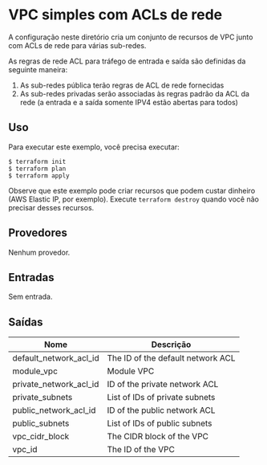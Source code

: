 # VPC simples com ACLs de rede

A configuração neste diretório cria um conjunto de recursos de VPC junto com ACLs de rede para várias sub-redes.

As regras de rede ACL para tráfego de entrada e saída são definidas da seguinte maneira:
1. As sub-redes pública terão regras de ACL de rede fornecidas
1. As sub-redes privadas serão associadas às regras padrão da ACL da rede (a entrada e a saída somente IPV4 estão abertas para todos)

## Uso

Para executar este exemplo, você precisa executar:

```
$ terraform init
$ terraform plan
$ terraform apply
```

Observe que este exemplo pode criar recursos que podem custar dinheiro (AWS Elastic IP, por exemplo). Execute `terraform destroy` quando você não precisar desses recursos.

<!-- INÍCIO DE GANCHO DE DOCS TERRAFORM PRÉ-COMPROMISSO -->
## Provedores

Nenhum provedor.

## Entradas

Sem entrada.

## Saídas

| Nome | Descrição |
|------|-------------|
| default\_network\_acl\_id | The ID of the default network ACL |
| module\_vpc | Module VPC |
| private\_network\_acl\_id | ID of the private network ACL |
| private\_subnets | List of IDs of private subnets |
| public\_network\_acl\_id | ID of the public network ACL |
| public\_subnets | List of IDs of public subnets |
| vpc\_cidr\_block | The CIDR block of the VPC |
| vpc\_id | The ID of the VPC |

<!-- END OF PRE-COMMIT-TERRAFORM DOCS HOOK -->
